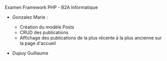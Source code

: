 Examen Framework PHP - B2A Informatique

- Gonzalez Marie :
  - Création du modèle Posts
  - CRUD des publications
  - Affichage des publications de la plus récente à la plus ancienne sur la page d'accueil


- Dupuy Guillaume
